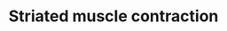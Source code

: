 ---
annotations:
- type: Pathway Ontology
  value: regulatory pathway
authors:
- MaintBot
- MirellaKalafati
- Eweitz
description: ''
last-edited: 2021-05-24
organisms:
- Gallus gallus
redirect_from:
- /index.php/Pathway:WP745
- /instance/WP745
schema-jsonld:
- '@context': https://schema.org/
  '@id': https://wikipathways.github.io/pathways/WP745.html
  '@type': Dataset
  creator:
    '@type': Organization
    name: WikiPathways
  description: ''
  keywords:
  - TNNC1
  - TNNT3
  - ACTN2
  - MYBPC3
  - MYH6
  - ACTC1
  - MYH8
  - TNNT1
  - TPM4
  - TCAP
  - TNNI2
  - TPM3
  - MYL3
  - MYL2
  - VIM
  - MYH3
  - DMD
  - MYL1
  - MYL9
  - RCJMB04_1h13
  - DES
  - NEB
  - TPM1
  - ACTA2
  - ACTA1
  - TNNI3
  - TPM2
  - MYL4
  - MYBPC2
  - MYBPC1
  - TNNI1
  - MYOM1
  - ACTN4
  - TNNT2
  - LOC770789
  - TMOD1
  - ACTN3
  - TNNC2
  license: CC0
  name: Striated muscle contraction
seo: CreativeWork
title: Striated muscle contraction
wpid: WP745
---